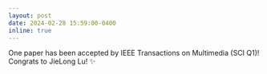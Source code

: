 ```yaml
---
layout: post
date: 2024-02-28 15:59:00-0400
inline: true
---
```


One paper has been accepted by IEEE Transactions on Multimedia (SCI Q1)! Congrats to JieLong Lu! :sparkles:
